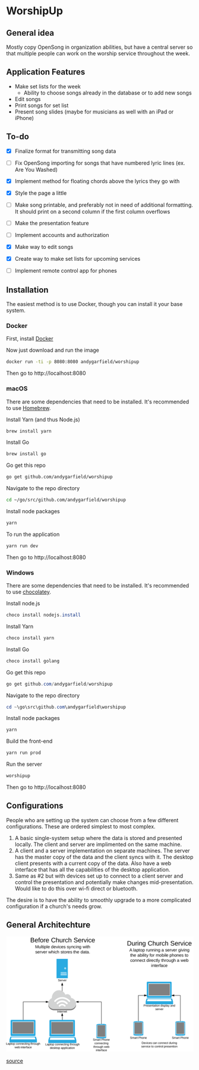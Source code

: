 # WorshipUp

## General idea
Mostly copy OpenSong in organization abilities, but have a central server so that multiple people can work on the worship service throughout the week.

## Application Features
* Make set lists for the week
  * Ability to choose songs already in the database or to add new songs
* Edit songs
* Print songs for set list
* Present song slides (maybe for musicians as well with an iPad or iPhone)


## To-do
- [x] Finalize format for transmitting song data
- [ ] Fix OpenSong importing for songs that have numbered lyric lines (ex. Are You Washed)
- [x] Implement method for floating chords above the lyrics they go with
- [x] Style the page a little
- [ ] Make song printable, and preferably not in need of additional formatting. It should print on a second column if the first column overflows
- [ ] Make the presentation feature
- [ ] Implement accounts and authorization
- [x] Make way to edit songs
- [x] Create way to make set lists for upcoming services
- [ ] Implement remote control app for phones


## Installation
The easiest method is to use Docker, though you can install it your base system.

### Docker
First, install [Docker](https://www.docker.com/community-edition)

Now just download and run the image
```bash
docker run -ti -p 8080:8080 andygarfield/worshipup
```

Then go to http://localhost:8080

### macOS
There are some dependencies that need to be installed. It's recommended to use [Homebrew](https://brew.sh/).

Install Yarn (and thus Node.js)
```bash
brew install yarn
```

Install Go
```bash
brew install go
```

Go get this repo
```bash
go get github.com/andygarfield/worshipup
```

Navigate to the repo directory
```bash
cd ~/go/src/github.com/andygarfield/worshipup
```

Install node packages
```bash
yarn
```

To run the application
```bash
yarn run dev
```

Then go to http://localhost:8080

### Windows
There are some dependencies that need to be installed. It's recommended to use [chocolatey](https://chocolatey.org).

Install node.js
```powershell
choco install nodejs.install
```

Install Yarn
```powershell
choco install yarn
```

Install Go
```powershell
choco install golang
```

Go get this repo
```powershell
go get github.com/andygarfield/worshipup
```

Navigate to the repo directory
```powershell
cd ~\go\src\github.com\andygarfield\worshipup
```

Install node packages
```powershell
yarn
```

Build the front-end
```powershell
yarn run prod
```

Run the server
```powershell
worshipup
```

Then go to http://localhost:8080

## Configurations
People who are setting up the system can choose from a few different configurations. These are ordered simplest to most complex.

1. A basic single-system setup where the data is stored and presented locally. The client and server are implimented on the same machine.
2. A client and a server implementation on separate machines. The server has the master copy of the data and the client syncs with it. The desktop client presents with a current copy of the data. Also have a web interface that has all the capabilities of the desktop application.
3. Same as #2 but with devices set up to connect to a client server and control the presentation and potentially make changes mid-presentation. Would like to do this over wi-fi direct or bluetooth.

The desire is to have the ability to smoothly upgrade to a more complicated configuration if a church's needs grow.

## General Architechture
![Architecture Chart](https://github.com/andygarfield/WorshipUp/blob/master/architecture.svg)

[source](https://www.lucidchart.com/invitations/accept/c311a15e-7224-4a86-ba2f-b82a73967ef2)
